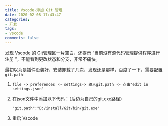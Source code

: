 ```yaml
---
title: Vscode-添加 Git 管理
date: 2020-02-08 17:43:47
categories:
- 开发
tags:
- vscode
comments: false
---
```


发现 Vscode 的 Git管理区一片空白，还提示 “当前没有源代码管理提供程序进行注册 ”，不能看到更改状态和分支，非常不痛快。

最初以为是插件没装好，安装卸载了几次，发现还是那样，百度了一下，需要配置 `git.path`

<!-- more -->

1. `file -> preferences -> settings-> 输入git.path -> 点击"edit in settings.json"`

2. 在json文件中添加以下代码：（后边为自己的git.exe路径）

   `"git.path":"D:/install/Git/bin/git.exe"`

3. 重启 Vscode

